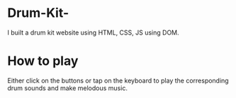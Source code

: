 # Drum-Kit-

I built a drum kit website using HTML, CSS, JS using DOM. 


# How to play

Either click on the buttons or tap on the keyboard to play the corresponding drum sounds and make melodous music. 
